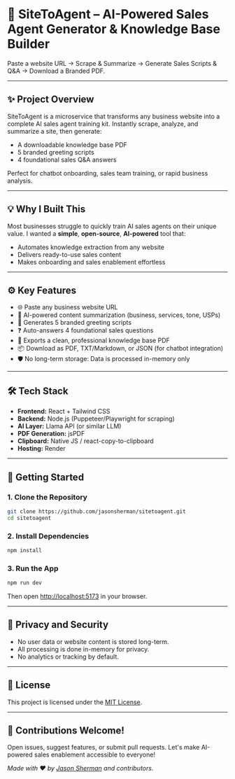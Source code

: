 # 🤖 SiteToAgent – AI-Powered Sales Agent Generator & Knowledge Base Builder

Paste a website URL → Scrape & Summarize → Generate Sales Scripts & Q&A → Download a Branded PDF.

---

## ✨ Project Overview

SiteToAgent is a microservice that transforms any business website into a complete AI sales agent training kit. Instantly scrape, analyze, and summarize a site, then generate:
- A downloadable knowledge base PDF
- 5 branded greeting scripts
- 4 foundational sales Q&A answers

Perfect for chatbot onboarding, sales team training, or rapid business analysis.

---

## 💡 Why I Built This

Most businesses struggle to quickly train AI sales agents on their unique value. I wanted a **simple**, **open-source**, **AI-powered** tool that:
- Automates knowledge extraction from any website
- Delivers ready-to-use sales content
- Makes onboarding and sales enablement effortless

---

## ⚙️ Key Features

- 🌐 Paste any business website URL
- 🤖 AI-powered content summarization (business, services, tone, USPs)
- 💬 Generates 5 branded greeting scripts
- ❓ Auto-answers 4 foundational sales questions
- 📄 Exports a clean, professional knowledge base PDF
- 📦 Download as PDF, TXT/Markdown, or JSON (for chatbot integration)
- 🛡️ No long-term storage: Data is processed in-memory only

---

## 🛠️ Tech Stack

- **Frontend:** React + Tailwind CSS
- **Backend:** Node.js (Puppeteer/Playwright for scraping)
- **AI Layer:** Llama API (or similar LLM)
- **PDF Generation:** jsPDF
- **Clipboard:** Native JS / react-copy-to-clipboard
- **Hosting:** Render

---

## 🚀 Getting Started

### 1. Clone the Repository
```bash
git clone https://github.com/jasonsherman/sitetoagent.git
cd sitetoagent
```

### 2. Install Dependencies
```bash
npm install
```

### 3. Run the App
```bash
npm run dev
```
Then open [http://localhost:5173](http://localhost:5173) in your browser.

---

## 🔐 Privacy and Security

- No user data or website content is stored long-term.
- All processing is done in-memory for privacy.
- No analytics or tracking by default.

---

## 📜 License

This project is licensed under the [MIT License](LICENSE).

---

## 🙌 Contributions Welcome!

Open issues, suggest features, or submit pull requests. Let's make AI-powered sales enablement accessible to everyone!

*Made with ❤️ by [Jason Sherman](https://jasonsherman.org) and contributors.* 